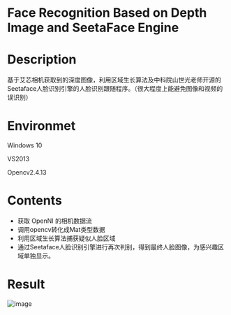 # Face Recognition Based on Depth Image and SeetaFace Engine

# Description
基于艾芯相机获取到的深度图像，利用区域生长算法及中科院山世光老师开源的Seetaface人脸识别引擎的人脸识别跟随程序。（很大程度上能避免图像和视频的误识别）
# Environmet

Windows 10

VS2013

Opencv2.4.13

# Contents
* 获取 OpenNI 的相机数据流
* 调用opencv转化成Mat类型数据
* 利用区域生长算法捕获疑似人脸区域
* 通过Seetaface人脸识别引擎进行再次判别，得到最终人脸图像，为感兴趣区域单独显示。

# Result

![image](https://github.com/dongmuliu/FaceRecognition/blob/master/image.gif)   
